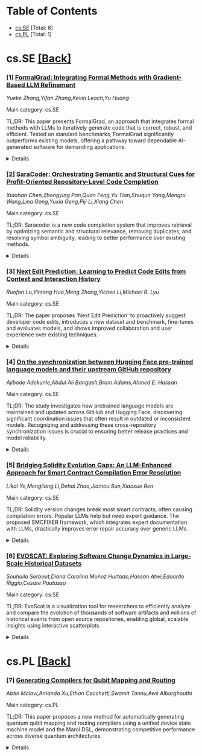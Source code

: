 <div id=toc></div>

# Table of Contents

- [cs.SE](#cs.SE) [Total: 6]
- [cs.PL](#cs.PL) [Total: 1]


<div id='cs.SE'></div>

# cs.SE [[Back]](#toc)

### [1] [FormalGrad: Integrating Formal Methods with Gradient-Based LLM Refinement](https://arxiv.org/abs/2508.10059)
*Yueke Zhang,Yifan Zhang,Kevin Leach,Yu Huang*

Main category: cs.SE

TL;DR: This paper presents FormalGrad, an approach that integrates formal methods with LLMs to iteratively generate code that is correct, robust, and efficient. Tested on standard benchmarks, FormalGrad significantly outperforms existing models, offering a pathway toward dependable AI-generated software for demanding applications.


<details>
  <summary>Details</summary>
Motivation: Large Language Models (LLMs) excel in code generation but struggle to produce code that is guaranteed to be correct, robust, and efficient, particularly for applications where strict constraints are vital.

Method: FormalGrad is a novel framework that incorporates formal methods directly into an iterative LLM-based code generation process. It treats code as a differentiable variable and converts structured feedback and formal constraints into a textual pseudo-gradient, guiding the model to iteratively refine and improve its solutions.

Result: FormalGrad was evaluated on benchmarks including HumanEval, HumanEval+, and LiveCodeBench. The framework achieved up to 27% absolute improvement on HumanEval and a 41% relative improvement on LiveCodeBench V6 compared to strong baselines.

Conclusion: FormalGrad enables LLMs to generate code that is not only functional, but also robust and formally justified, supporting the development of reliable AI-driven software for critical domains.

Abstract: While Large Language Models (LLMs) have demonstrated remarkable capabilities
in code generation, they often produce solutions that lack guarantees of
correctness, robustness, and efficiency. The limitation is acute in domains
requiring strict constraints. FormalGrad introduces a principled framework that
integrates formal methods directly into an iterative LLM-based generation loop.
It uniquely treats code as a differentiable variable, converting structured
feedback and formal constraints into a textual pseudo-gradient. This gradient
guides the model to iteratively refine solutions, ensuring they are not only
functional but also robust and formally justified. We evaluate FormalGrad on
the HumanEval, HumanEval+, and LiveCodeBench benchmarks. Our implementation
outperforms strong baselines, achieving an absolute improvement of up to 27% on
HumanEval and a 41% relative improvement on the challenging LiveCodeBench V6.
FormalGrad generates formally justified code that is robust and efficient,
paving the way for reliable AI-assisted software development in high-stakes
applications.

</details>


### [2] [SaraCoder: Orchestrating Semantic and Structural Cues for Profit-Oriented Repository-Level Code Completion](https://arxiv.org/abs/2508.10068)
*Xiaohan Chen,Zhongying Pan,Quan Feng,Yu Tian,Shuqun Yang,Mengru Wang,Lina Gong,Yuxia Geng,Piji Li,Xiang Chen*

Main category: cs.SE

TL;DR: Saracoder is a new code completion system that improves retrieval by optimizing semantic and structural relevance, removing duplicates, and resolving symbol ambiguity, leading to better performance over existing methods.


<details>
  <summary>Details</summary>
Motivation: Existing retrieval-augmented generation (RAG) methods for repository-level code completion often rely heavily on text similarity, resulting in semantic misguidance, redundant or overly similar results, and an inability to resolve ambiguity in external symbols.

Method: Saracoder introduces a Hierarchical Feature-Optimized retrieval framework composed of two main modules: (1) a Hierarchical Feature Optimization module that refines retrieval candidates by distilling semantic relations, removing duplicates, using a graph-based metric for structural similarity, and reranking for relevance and diversity; (2) an External-Aware Identifier Disambiguator that resolves cross-file symbol ambiguity through dependency analysis.

Result: In experiments on benchmarks like CrossCodeEval and RepoEval-Updated, Saracoder outperformed state-of-the-art baselines in code completion tasks across several programming languages and models.

Conclusion: By systematically refining retrieval results across multiple dimensions, Saracoder establishes a more accurate and robust framework for repository-level code completion, representing a paradigm shift from existing text-similarity-based approaches.

Abstract: Retrieval-augmented generation (RAG) for repository-level code completion
commonly relies on superficial text similarity, leading to results plagued by
semantic misguidance, redundancy, and homogeneity, while also failing to
resolve external symbol ambiguity. To address these challenges, we introduce
Saracoder, a Hierarchical Feature-Optimized retrieval framework. Its core
Hierarchical Feature Optimization module systematically refines candidates by
distilling deep semantic relationships, pruning exact duplicates, assessing
structural similarity with a novel graph-based metric that weighs edits by
their topological importance, and reranking results to maximize both relevance
and diversity. Furthermore, an External-Aware Identifier Disambiguator module
accurately resolves cross-file symbol ambiguity via dependency analysis.
Extensive experiments on the challenging CrossCodeEval and RepoEval-Updated
benchmarks demonstrate that Saracoder significantly outperforms existing
baselines across multiple programming languages and models. Our work proves
that systematically refining retrieval results across multiple dimensions
provides a new paradigm for building more accurate and robust repository-level
code completion systems.

</details>


### [3] [Next Edit Prediction: Learning to Predict Code Edits from Context and Interaction History](https://arxiv.org/abs/2508.10074)
*Ruofan Lu,Yintong Huo,Meng Zhang,Yichen Li,Michael R. Lyu*

Main category: cs.SE

TL;DR: The paper proposes 'Next Edit Prediction' to proactively suggest developer code edits, introduces a new dataset and benchmark, fine-tunes and evaluates models, and shows improved collaboration and user experience over existing techniques.


<details>
  <summary>Details</summary>
Motivation: Current AI coding assistants either offer low-latency, context-limited code completion or chat-based interaction, each with significant usability drawbacks. Neither approach anticipates the developer's likely next edits, leading to a suboptimal user experience.

Method: The authors introduce the 'Next Edit Prediction' task to infer and predict both the location and content of developers' next code edits, based on recent developer interaction history. They create a high-quality supervised dataset and evaluation benchmark for this task, and conduct supervised fine-tuning and comprehensive evaluation on various models against baseline approaches.

Result: Several novel findings emerged from evaluating the fine-tuned and baseline models, demonstrating the feasibility and benefits of proactively predicting the next edit. The models showed promise in anticipating developer actions, rather than just responding to instructions.

Conclusion: This work establishes a foundation for proactive AI assistants in code development, introducing a new interaction paradigm that anticipates developer actions and improves developer experience.

Abstract: The rapid advancement of large language models (LLMs) has led to the
widespread adoption of AI-powered coding assistants integrated into a
development environment. On one hand, low-latency code completion offers
completion suggestions but is fundamentally constrained to the cursor's current
position. On the other hand, chat-based editing can perform complex
modifications, yet forces developers to stop their work, describe the intent in
natural language, which causes a context-switch away from the code. This
creates a suboptimal user experience, as neither paradigm proactively predicts
the developer's next edit in a sequence of related edits. To bridge this gap
and provide the seamless code edit suggestion, we introduce the task of Next
Edit Prediction, a novel task designed to infer developer intent from recent
interaction history to predict both the location and content of the subsequent
edit. Specifically, we curate a high-quality supervised fine-tuning dataset and
an evaluation benchmark for the Next Edit Prediction task. Then, we conduct
supervised fine-tuning on a series of models and performed a comprehensive
evaluation of both the fine-tuned models and other baseline models, yielding
several novel findings. This work lays the foundation for a new interaction
paradigm that proactively collaborate with developers by anticipating their
following action, rather than merely reacting to explicit instructions.

</details>


### [4] [On the synchronization between Hugging Face pre-trained language models and their upstream GitHub repository](https://arxiv.org/abs/2508.10157)
*Ajibode Adekunle,Abdul Ali Bangash,Bram Adams,Ahmed E. Hassan*

Main category: cs.SE

TL;DR: The study investigates how pretrained language models are maintained and updated across GitHub and Hugging Face, discovering significant coordination issues that often result in outdated or inconsistent models. Recognizing and addressing these cross-repository synchronization issues is crucial to ensuring better release practices and model reliability.


<details>
  <summary>Details</summary>
Motivation: Despite the advancements of pretrained language models (PTLMs) and their positive impact on NLP tasks, challenges exist in managing development and releases between upstream (e.g., GitHub) and downstream (e.g., Hugging Face) repositories. Issues such as misaligned release timelines, inconsistent versioning, and poor reuse of PTLM variants arise, which may affect model quality and user experience.

Method: The authors conducted a mixed-method study analyzing 325 PTLM families and 904 HF variants. They scrutinized commit activities on both GH and HF, categorizing changes and examining synchronization across three dimensions: delay (lag), type of synchronization, and intensity. This analysis identified eight distinct cross-repository synchronization patterns.

Result: GH contributors tend to focus on versioning, code improvement, optimization, and dependencies, while HF contributors primarily refine model descriptions, data handling, and inference setup. The study identified prevalent partially synchronized patterns, such as Disperse and Sparse synchronization, indicating a structural disconnect in how updates are propagated between platforms. These patterns lead to isolated changes and sometimes abandonment of repositories, risking incomplete or inconsistent models for end users.

Conclusion: Recognizing and understanding the synchronization patterns in PTLM release management is essential to enhance oversight, traceability, and model integrity across platforms. Addressing structural disconnects can help prevent inconsistencies and improve the reliability of distributed models.

Abstract: Pretrained language models (PTLMs) have advanced natural language processing
(NLP), enabling progress in tasks like text generation and translation. Like
software package management, PTLMs are trained using code and environment
scripts in upstream repositories (e.g., GitHub, GH) and distributed as variants
via downstream platforms like Hugging Face (HF). Coordinating development
between GH and HF poses challenges such as misaligned release timelines,
inconsistent versioning, and limited reuse of PTLM variants. We conducted a
mixed-method study of 325 PTLM families (904 HF variants) to examine how commit
activities are coordinated. Our analysis reveals that GH contributors typically
make changes related to specifying the version of the model, improving code
quality, performance optimization, and dependency management within the
training scripts, while HF contributors make changes related to improving model
descriptions, data set handling, and setup required for model inference.
Furthermore, to understand the synchronization aspects of commit activities
between GH and HF, we examined three dimensions of these activities -- lag
(delay), type of synchronization, and intensity -- which together yielded eight
distinct synchronization patterns. The prevalence of partially synchronized
patterns, such as Disperse synchronization and Sparse synchronization, reveals
structural disconnects in current cross-platform release practices. These
patterns often result in isolated changes -- where improvements or fixes made
on one platform are never replicated on the other -- and in some cases,
indicate an abandonment of one repository in favor of the other. Such
fragmentation risks exposing end users to incomplete, outdated, or behaviorally
inconsistent models. Hence, recognizing these synchronization patterns is
critical for improving oversight and traceability in PTLM release workflows.

</details>


### [5] [Bridging Solidity Evolution Gaps: An LLM-Enhanced Approach for Smart Contract Compilation Error Resolution](https://arxiv.org/abs/2508.10517)
*Likai Ye,Mengliang Li,Dehai Zhao,Jiamou Sun,Xiaoxue Ren*

Main category: cs.SE

TL;DR: Solidity version changes break most smart contracts, often causing compilation errors. Popular LLMs help but need expert guidance. The proposed SMCFIXER framework, which integrates expert documentation with LLMs, drastically improves error repair accuracy over generic LLMs.


<details>
  <summary>Details</summary>
Motivation: Solidity's frequent version updates cause significant challenges such as compilation errors, code migration difficulties, and maintenance overhead for Ethereum smart contracts.

Method: The authors conducted an empirical study to measure the prevalence of errors in Solidity contracts across versions. They evaluated multiple LLMs (open-source and closed-source) on their capabilities to repair compilation errors, and designed SMCFIXER, a framework combining expert knowledge retrieval and LLM-based repair to automate error resolution.

Result: They found that over 81% of contracts encounter errors across versions, with most errors due to compilation. LLMs can repair some errors, but struggle with semantic issues and rely heavily on carefully designed prompts. Their SMCFIXER system demonstrated a 24.24% accuracy improvement over GPT-4o, achieving 96.97% accuracy in migration tasks.

Conclusion: Frequent version updates in Solidity are highly error-prone. Generic LLMs are insufficient for robust repair without domain adaptation and expertise. Combining expert knowledge with LLM capabilities (as in SMCFIXER) substantially boosts repair success for smart contract migrations.

Abstract: Solidity, the dominant smart contract language for Ethereum, has rapidly
evolved with frequent version updates to enhance security, functionality, and
developer experience. However, these continual changes introduce significant
challenges, particularly in compilation errors, code migration, and
maintenance. Therefore, we conduct an empirical study to investigate the
challenges in the Solidity version evolution and reveal that 81.68% of examined
contracts encounter errors when compiled across different versions, with 86.92%
of compilation errors.
  To mitigate these challenges, we conducted a systematic evaluation of large
language models (LLMs) for resolving Solidity compilation errors during version
migrations. Our empirical analysis across both open-source (LLaMA3, DeepSeek)
and closed-source (GPT-4o, GPT-3.5-turbo) LLMs reveals that although these
models exhibit error repair capabilities, their effectiveness diminishes
significantly for semantic-level issues and shows strong dependency on prompt
engineering strategies. This underscores the critical need for domain-specific
adaptation in developing reliable LLM-based repair systems for smart contracts.
  Building upon these insights, we introduce SMCFIXER, a novel framework that
systematically integrates expert knowledge retrieval with LLM-based repair
mechanisms for Solidity compilation error resolution. The architecture
comprises three core phases: (1) context-aware code slicing that extracts
relevant error information; (2) expert knowledge retrieval from official
documentation; and (3) iterative patch generation for Solidity migration.
Experimental validation across Solidity version migrations demonstrates our
approach's statistically significant 24.24% improvement over baseline GPT-4o on
real-world datasets, achieving near-perfect 96.97% accuracy.

</details>


### [6] [EVOSCAT: Exploring Software Change Dynamics in Large-Scale Historical Datasets](https://arxiv.org/abs/2508.10852)
*Souhaila Serbout,Diana Carolina Muñoz Hurtado,Hassan Atwi,Edoardo Riggio,Cesare Pautasso*

Main category: cs.SE

TL;DR: EvoScat is a visualization tool for researchers to efficiently analyze and compare the evolution of thousands of software artifacts and millions of historical events from open source repositories, enabling global, scalable insights using interactive scatterplots.


<details>
  <summary>Details</summary>
Motivation: Long-lived software projects produce vast amounts of change data across many artifacts, making evolutionary analysis and visualization challenging at scale. Researchers lack effective tools to globally analyze millions of events from software histories.

Method: The paper proposes EvoScat, a visualization tool employing interactive density scatterplots to globally and scalably represent large historical datasets mined from open source repositories. EvoScat offers flexible history scaling, artifact sorting, interactive color mapping, and tailored configuration to support comparative and detailed analysis.

Result: EvoScat enables exploration and characterization of evolution datasets, allowing comparison of artifact histories (e.g., rate of aging, metric improvement/worsening) across multi-year spans. It supports analyses such as pace of change, clone detection, and freshness assessment, handling millions of events from thousands of artifacts.

Conclusion: EvoScat provides researchers with scalable, interactive visualizations for large-scale software evolution datasets, supporting varied analysis needs and enabling a global overview and comparison across projects and artifact types.

Abstract: Long lived software projects encompass a large number of artifacts, which
undergo many revisions throughout their history. Empirical software engineering
researchers studying software evolution gather and collect datasets with
millions of events, representing changes introduced to specific artifacts. In
this paper, we propose EvoScat, a tool that attempts addressing temporal
scalability through the usage of interactive density scatterplot to provide a
global overview of large historical datasets mined from open source
repositories in a single visualization. EvoScat intents to provide researchers
with a mean to produce scalable visualizations that can help them explore and
characterize evolution datasets, as well as comparing the histories of
individual artifacts, both in terms of 1) observing how rapidly different
artifacts age over multiple-year-long time spans 2) how often metrics
associated with each artifacts tend towards an improvement or worsening. The
paper shows how the tool can be tailored to specific analysis needs (pace of
change comparison, clone detection, freshness assessment) thanks to its support
for flexible configuration of history scaling and alignment along the time
axis, artifacts sorting and interactive color mapping, enabling the analysis of
millions of events obtained by mining the histories of tens of thousands of
software artifacts. We include in this paper a gallery showcasing datasets
gathering specific artifacts (OpenAPI descriptions, GitHub workflow
definitions) across multiple repositories, as well as diving into the history
of specific popular open source projects.

</details>


<div id='cs.PL'></div>

# cs.PL [[Back]](#toc)

### [7] [Generating Compilers for Qubit Mapping and Routing](https://arxiv.org/abs/2508.10781)
*Abtin Molavi,Amanda Xu,Ethan Cecchetti,Swamit Tannu,Aws Albarghouthi*

Main category: cs.PL

TL;DR: This paper proposes a new method for automatically generating quantum qubit mapping and routing compilers using a unified device state machine model and the Marol DSL, demonstrating competitive performance across diverse quantum architectures.


<details>
  <summary>Details</summary>
Motivation: Quantum computing has the potential to outperform classical computing on important problems, but this requires efficient compilation due to diverse and rapidly changing quantum hardware architectures. The QMR step is crucial and challenging, and hundreds of papers have addressed it separately for different architectures and error correction methods.

Method: The paper introduces an abstract formulation for the QMR problem using a device state machine as the common core. It presents Marol, a domain-specific language designed to succinctly specify QMR problems. QMR problems described in Marol are solved using a parametric solver, capable of handling any Marol specification.

Result: Case studies on a variety of quantum architectures show that compilers generated using this approach perform comparably to specialized, handwritten quantum compilers with respect to runtime and solution quality.

Conclusion: Automatically generating QMR compilers using the proposed framework and Marol language can effectively handle current and emerging quantum architectures, streamlining quantum compiler development and maintaining high performance.

Abstract: Quantum computers promise to solve important problems faster than classical
computers, potentially unlocking breakthroughs in materials science, chemistry,
and beyond. Optimizing compilers are key to realizing this potential, as they
minimize expensive resource usage and limit error rates. A critical compilation
step is qubit mapping and routing (QMR), which finds mappings from circuit
qubits to qubits on a target device and plans instruction execution while
satisfying the device's connectivity constraints. The challenge is that the
landscape of quantum architectures is incredibly diverse and fast-evolving.
Given this diversity, hundreds of papers have addressed the QMR problem for
different qubit hardware, connectivity constraints, and quantum error
correction schemes.
  We present an approach for automatically generating qubit mapping and routing
compilers for arbitrary quantum architectures. Though each QMR problem is
different, we identify a common core structure-device state machine-that we use
to formulate an abstract QMR problem. Our formulation naturally leads to a
domain-specific language, Marol, for specifying QMR problems-for example, the
well-studied NISQ mapping and routing problem requires only 12 lines of Marol.
We demonstrate that QMR problems, defined in Marol, can be solved with a
powerful parametric solver that can be instantiated for any Marol program. We
evaluate our approach through case studies of important QMR problems from prior
and recent work, covering noisy and fault-tolerant quantum architectures on all
major hardware platforms. Our thorough evaluation shows that generated
compilers are competitive with handwritten, specialized compilers in terms of
runtime and solution quality. We envision that our approach will simplify
development of future quantum compilers as new quantum architectures continue
to emerge.

</details>
